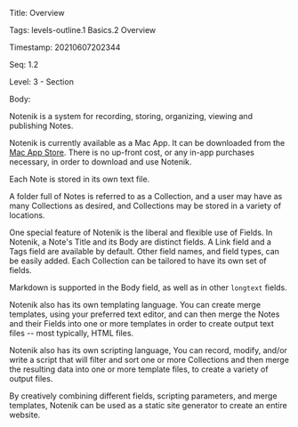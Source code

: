 Title:  Overview

Tags:   levels-outline.1 Basics.2 Overview

Timestamp: 20210607202344

Seq:    1.2

Level:  3 - Section

Body: 

Notenik is a system for recording, storing, organizing, viewing and publishing Notes. 

Notenik is currently available as a Mac App. It can be downloaded from the [Mac App Store](https://apps.apple.com/us/app/notenik/id1465997984?mt=12). There is no up-front cost, or any in-app purchases necessary, in order to download and use Notenik.

Each Note is stored in its own text file. 

A folder full of Notes is referred to as a Collection, and a user may have as many Collections as desired, and Collections may be stored in a variety of locations. 

One special feature of Notenik is the liberal and flexible use of Fields. In Notenik, a Note's Title and its Body are distinct fields. A Link field and a Tags field are available by default. Other field names, and field types, can be easily added. Each Collection can be tailored to have its own set of fields. 

Markdown is supported in the Body field, as well as in other `longtext` fields. 

Notenik also has its own templating language. You can create merge templates, using your preferred text editor, and can then merge the Notes and their Fields into one or more templates in order to create output text files -- most typically, HTML files. 

Notenik also has its own scripting language, You can record, modify, and/or write a script that will filter and sort one or more Collections and then merge the resulting data into one or more template files, to create a variety of output files. 

By creatively combining different fields, scripting parameters, and merge templates, Notenik can be used as a static site generator to create an entire website. 

